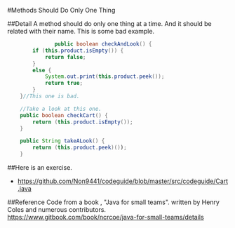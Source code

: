 #Methods Should Do Only One Thing

##Detail
A method should do only one thing at a time. And it should be related with their name.
This is some bad example.

```Java
               public boolean checkAndLook() {
		if (this.product.isEmpty()) {
			return false;
		}
		else {
			System.out.print(this.product.peek());
			return true;
		}
	}//This one is bad.

	//Take a look at this one.
	public boolean checkCart() {
		return (this.product.isEmpty());
	}

	public String takeALook() {
		return (this.product.peek)());
	}
```


##Here is an exercise.
- https://github.com/Non9441/codeguide/blob/master/src/codeguide/Cart.java

##Reference
Code from a book , "Java for small teams".
written by Henry Coles and numerous contributors.
https://www.gitbook.com/book/ncrcoe/java-for-small-teams/details
